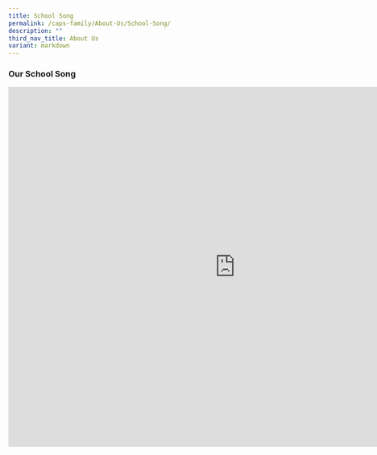 ```yaml
---
title: School Song
permalink: /caps-family/About-Us/School-Song/
description: ""
third_nav_title: About Us
variant: markdown
---
```

<h3> Our School Song</h3>

<iframe allowfullscreen="" allow="accelerometer; encrypted-media; gyroscope" frameborder="0" title="Casuarina Primary School Song" src="https://www.youtube.com/embed/TXKBBuoSMKA" height="715" width="900"></iframe>